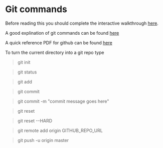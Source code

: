 # Git commands

Before reading this you should complete the interactive walkthrough [here](https://try.github.io/levels/1/challenges/1).

A good explination of git commands can be found [here](http://gitref.org/)

A quick reference PDF for github can be found [here](https://training.github.com/kit/downloads/github-git-cheat-sheet.pdf)



To turn the current directory into a git repo type
> git init

> git status

> git add

> git commit

> git commit -m "commit message goes here"

> git reset

> git reset --HARD

> git remote add origin GITHUB_REPO_URL

> git push -u origin master